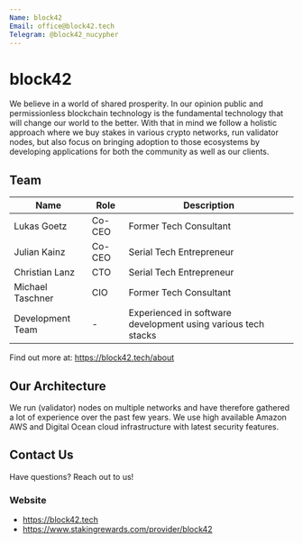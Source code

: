 ```yaml
---
Name: block42
Email: office@block42.tech
Telegram: @block42_nucypher
---
```


# block42

We believe in a world of shared prosperity. In our opinion public and permissionless blockchain technology is the fundamental technology that will change our world to the better. With that in mind we follow a holistic approach where we buy stakes in various crypto networks, run validator nodes, but also focus on bringing adoption to those ecosystems by developing applications for both the community as well as our clients.

## Team

| Name             | Role    | Description                                                         |
| ---------------- | ------- | ------------------------------------------------------------------- |
| Lukas Goetz      | Co-CEO  | Former Tech Consultant                                              |
| Julian Kainz     | Co-CEO  | Serial Tech Entrepreneur                                            |
| Christian Lanz   | CTO     | Serial Tech Entrepreneur                                            |
| Michael Taschner | CIO     | Former Tech Consultant                                              |
| Development Team | -       | Experienced in software development using various tech stacks       |

Find out more at: https://block42.tech/about

## Our Architecture

We run (validator) nodes on multiple networks and have therefore gathered a lot of experience over the past few years. We use high available Amazon AWS and Digital Ocean cloud infrastructure with latest security features.

## Contact Us

Have questions? Reach out to us!

### Website

- https://block42.tech
- https://www.stakingrewards.com/provider/block42
